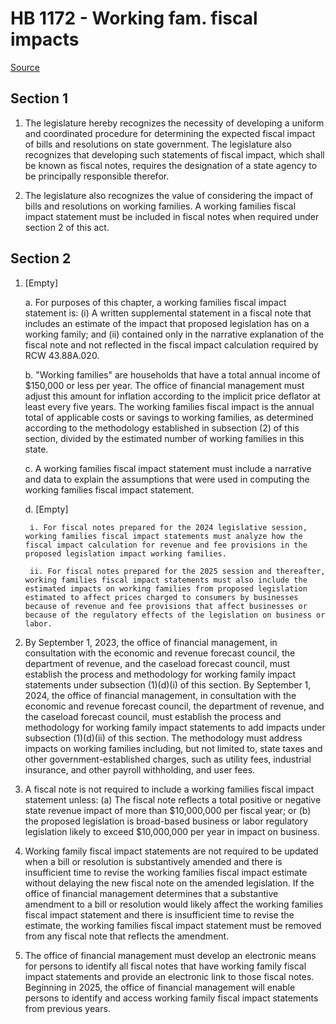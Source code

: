 # HB 1172 - Working fam. fiscal impacts

[Source](http://lawfilesext.leg.wa.gov/biennium/2023-24/Pdf/Bills/House%20Bills/1172.pdf)

## Section 1
1. The legislature hereby recognizes the necessity of developing a uniform and coordinated procedure for determining the expected fiscal impact of bills and resolutions on state government. The legislature also recognizes that developing such statements of fiscal impact, which shall be known as fiscal notes, requires the designation of a state agency to be principally responsible therefor.

2. The legislature also recognizes the value of considering the impact of bills and resolutions on working families. A working families fiscal impact statement must be included in fiscal notes when required under section 2 of this act.

## Section 2
1. [Empty]

    a. For purposes of this chapter, a working families fiscal impact statement is: (i) A written supplemental statement in a fiscal note that includes an estimate of the impact that proposed legislation has on a working family; and (ii) contained only in the narrative explanation of the fiscal note and not reflected in the fiscal impact calculation required by RCW 43.88A.020.

    b. "Working families" are households that have a total annual income of $150,000 or less per year. The office of financial management must adjust this amount for inflation according to the implicit price deflator at least every five years. The working families fiscal impact is the annual total of applicable costs or savings to working families, as determined according to the methodology established in subsection (2) of this section, divided by the estimated number of working families in this state.

    c. A working families fiscal impact statement must include a narrative and data to explain the assumptions that were used in computing the working families fiscal impact statement.

    d. [Empty]

        i. For fiscal notes prepared for the 2024 legislative session, working families fiscal impact statements must analyze how the fiscal impact calculation for revenue and fee provisions in the proposed legislation impact working families.

        ii. For fiscal notes prepared for the 2025 session and thereafter, working families fiscal impact statements must also include the estimated impacts on working families from proposed legislation estimated to affect prices charged to consumers by businesses because of revenue and fee provisions that affect businesses or because of the regulatory effects of the legislation on business or labor.

2. By September 1, 2023, the office of financial management, in consultation with the economic and revenue forecast council, the department of revenue, and the caseload forecast council, must establish the process and methodology for working family impact statements under subsection (1)(d)(i) of this section. By September 1, 2024, the office of financial management, in consultation with the economic and revenue forecast council, the department of revenue, and the caseload forecast council, must establish the process and methodology for working family impact statements to add impacts under subsection (1)(d)(ii) of this section. The methodology must address impacts on working families including, but not limited to, state taxes and other government-established charges, such as utility fees, industrial insurance, and other payroll withholding, and user fees.

3. A fiscal note is not required to include a working families fiscal impact statement unless: (a) The fiscal note reflects a total positive or negative state revenue impact of more than $10,000,000 per fiscal year; or (b) the proposed legislation is broad-based business or labor regulatory legislation likely to exceed $10,000,000 per year in impact on business.

4. Working family fiscal impact statements are not required to be updated when a bill or resolution is substantively amended and there is insufficient time to revise the working families fiscal impact estimate without delaying the new fiscal note on the amended legislation. If the office of financial management determines that a substantive amendment to a bill or resolution would likely affect the working families fiscal impact statement and there is insufficient time to revise the estimate, the working families fiscal impact statement must be removed from any fiscal note that reflects the amendment.

5. The office of financial management must develop an electronic means for persons to identify all fiscal notes that have working family fiscal impact statements and provide an electronic link to those fiscal notes. Beginning in 2025, the office of financial management will enable persons to identify and access working family fiscal impact statements from previous years.
